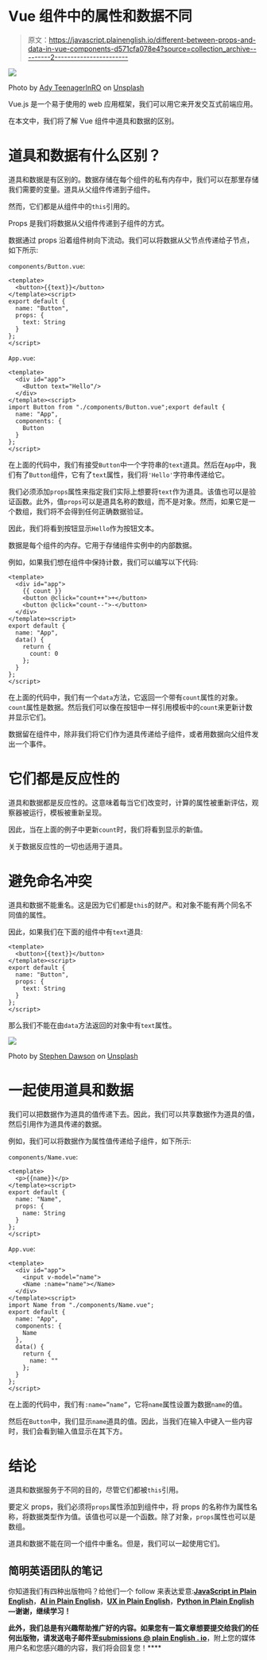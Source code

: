 # Vue 组件中的属性和数据不同

> 原文：<https://javascript.plainenglish.io/different-between-props-and-data-in-vue-components-d571cfa078e4?source=collection_archive---------2----------------------->

![](img/ad690bb60c16e15ef9fb98f7763212c7.png)

Photo by [Ady TeenagerInRO](https://unsplash.com/@teenagerinro?utm_source=medium&utm_medium=referral) on [Unsplash](https://unsplash.com?utm_source=medium&utm_medium=referral)

Vue.js 是一个易于使用的 web 应用框架，我们可以用它来开发交互式前端应用。

在本文中，我们将了解 Vue 组件中道具和数据的区别。

# 道具和数据有什么区别？

道具和数据是有区别的。数据存储在每个组件的私有内存中，我们可以在那里存储我们需要的变量。道具从父组件传递到子组件。

然而，它们都是从组件中的`this`引用的。

Props 是我们将数据从父组件传递到子组件的方式。

数据通过 props 沿着组件树向下流动。我们可以将数据从父节点传递给子节点，如下所示:

`components/Button.vue`:

```
<template>
  <button>{{text}}</button>
</template><script>
export default {
  name: "Button",
  props: {
    text: String
  }
};
</script>
```

`App.vue`:

```
<template>
  <div id="app">
    <Button text="Hello"/>
  </div>
</template><script>
import Button from "./components/Button.vue";export default {
  name: "App",
  components: {
    Button
  }
};
</script>
```

在上面的代码中，我们有接受`Button`中一个字符串的`text`道具。然后在`App`中，我们有了`Button`组件，它有了`text`属性，我们将`'Hello'`字符串传递给它。

我们必须添加`props`属性来指定我们实际上想要将`text`作为道具。该值也可以是验证函数。此外，值`props`可以是道具名称的数组，而不是对象。然而，如果它是一个数组，我们将不会得到任何正确数据验证。

因此，我们将看到按钮显示`Hello`作为按钮文本。

数据是每个组件的内存。它用于存储组件实例中的内部数据。

例如，如果我们想在组件中保持计数，我们可以编写以下代码:

```
<template>
  <div id="app">
    {{ count }}
    <button @click="count++">+</button>
    <button @click="count--">-</button>
  </div>
</template><script>
export default {
  name: "App",
  data() {
    return {
      count: 0
    };
  }
};
</script>
```

在上面的代码中，我们有一个`data`方法，它返回一个带有`count`属性的对象。`count`属性是数据。然后我们可以像在按钮中一样引用模板中的`count`来更新计数并显示它们。

数据留在组件中，除非我们将它们作为道具传递给子组件，或者用数据向父组件发出一个事件。

# 它们都是反应性的

道具和数据都是反应性的。这意味着每当它们改变时，计算的属性被重新评估，观察器被运行，模板被重新呈现。

因此，当在上面的例子中更新`count`时，我们将看到显示的新值。

关于数据反应性的一切也适用于道具。

# 避免命名冲突

道具和数据不能重名。这是因为它们都是`this`的财产。和对象不能有两个同名不同值的属性。

因此，如果我们在下面的组件中有`text`道具:

```
<template>
  <button>{{text}}</button>
</template><script>
export default {
  name: "Button",
  props: {
    text: String
  }
};
</script>
```

那么我们不能在由`data`方法返回的对象中有`text`属性。

![](img/5329c91cf6a8f9948fe09c225113e990.png)

Photo by [Stephen Dawson](https://unsplash.com/@srd844?utm_source=medium&utm_medium=referral) on [Unsplash](https://unsplash.com?utm_source=medium&utm_medium=referral)

# 一起使用道具和数据

我们可以把数据作为道具的值传递下去。因此，我们可以共享数据作为道具的值，然后引用作为道具传递的数据。

例如，我们可以将数据作为属性值传递给子组件，如下所示:

`components/Name.vue`:

```
<template>
  <p>{{name}}</p>
</template><script>
export default {
  name: "Name",
  props: {
    name: String
  }
};
</script>
```

`App.vue`:

```
<template>
  <div id="app">
    <input v-model="name">
    <Name :name="name"></Name>
  </div>
</template><script>
import Name from "./components/Name.vue";
export default {
  name: "App",
  components: {
    Name
  },
  data() {
    return {
      name: ""
    };
  }
};
</script>
```

在上面的代码中，我们有`:name=”name”`，它将`name`属性设置为数据`name`的值。

然后在`Button`中，我们显示`name`道具的值。因此，当我们在输入中键入一些内容时，我们会看到输入值显示在其下方。

# 结论

道具和数据服务于不同的目的，尽管它们都被`this`引用。

要定义 props，我们必须将`props`属性添加到组件中，将 props 的名称作为属性名称，将数据类型作为值。该值也可以是一个函数。除了对象，`props`属性也可以是数组。

道具和数据不能在同一个组件中重名。但是，我们可以一起使用它们。

## **简明英语团队的笔记**

你知道我们有四种出版物吗？给他们一个 follow 来表达爱意:[**JavaScript in Plain English**](https://medium.com/javascript-in-plain-english)，[**AI in Plain English**](https://medium.com/ai-in-plain-english)，[**UX in Plain English**](https://medium.com/ux-in-plain-english)，[**Python in Plain English**](https://medium.com/python-in-plain-english)**—谢谢，继续学习！**

**此外，我们总是有兴趣帮助推广好的内容。如果您有一篇文章想要提交给我们的任何出版物，请发送电子邮件至[**submissions @ plain English . io**](mailto:submissions@plainenglish.io)**，附上您的媒体用户名和您感兴趣的内容，我们将会回复您！****